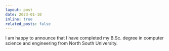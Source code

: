 ```yaml
---
layout: post
date: 2023-01-10
inline: true
related_posts: false
---
```


I am happy to announce that I have completed my B.Sc. degree in computer science and engineering from North South University.
